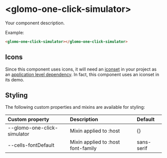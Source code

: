 # &lt;glomo-one-click-simulator&gt;

Your component description.

Example:
```html
<glomo-one-click-simulator></glomo-one-click-simulator>
```

## Icons

Since this component uses icons, it will need an [iconset](https://bbva.cellsjs.com/guides/best-practices/cells-icons.html) in your project as an [application level dependency](https://bbva.cellsjs.com/guides/advanced-guides/application-level-dependencies.html). In fact, this component uses an iconset in its demo.

## Styling

The following custom properties and mixins are available for styling:

| Custom property | Description     | Default        |
|:----------------|:----------------|:---------------|
| --glomo-one-click-simulator  | Mixin applied to :host     | {}  |
| --cells-fontDefault  | Mixin applied to :host font-family    | sans-serif  |
